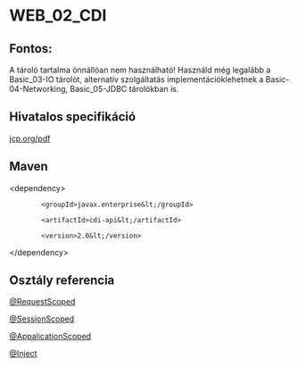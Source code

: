 # WEB_02_CDI

## Fontos:
A tároló tartalma önnállóan nem használható! Használd még legalább a Basic_03-IO tárolót, alternatív szolgáltatás implementációklehetnek a Basic-04-Networking, Basic_05-JDBC tárolókban is.

## Hivatalos specifikáció
[jcp.org/pdf](https://jcp.org/aboutJava/communityprocess/final/jsr365/index.html)

## Maven
&lt;dependency>

            <groupId>javax.enterprise&lt;/groupId>
            
            <artifactId>cdi-api&lt;/artifactId>
            
            <version>2.0&lt;/version>
            
&lt;/dependency>


## Osztály referencia
[@RequestScoped](https://docs.oracle.com/javaee/7/api/javax/enterprise/context/RequestScoped.html)

[@SessionScoped](https://docs.oracle.com/javaee/7/api/javax/enterprise/context/SessionScoped.html)

[@AppalicationScoped](https://docs.oracle.com/javaee/7/api/javax/enterprise/context/c.html)

[@Inject](https://docs.oracle.com/javaee/7/api/index.html?javax/enterprise/context/ApplicationScoped.html)

